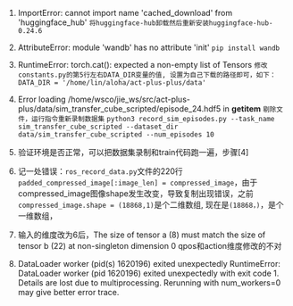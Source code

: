 1. ImportError: cannot import name 'cached_download' from 'huggingface_hub'
`将huggingface-hub卸载然后重新安装huggingface-hub-0.24.6`

2. AttributeError: module 'wandb' has no attribute 'init'
`pip install wandb`

3. RuntimeError: torch.cat(): expected a non-empty list of Tensors
   `修改constants.py的第5行左右DATA_DIR变量的值, 设置为自己下载的路径即可，如下：`
    `DATA_DIR = '/home/lin/aloha/act-plus-plus/data'`

4. Error loading /home/wsco/jie_ws/src/act-plus-plus/data/sim_transfer_cube_scripted/episode_24.hdf5 in __getitem__
   `剔除文件，运行指令重新录制数据集`
   `python3 record_sim_episodes.py --task_name sim_transfer_cube_scripted --dataset_dir data/sim_transfer_cube_scripted --num_episodes 10`


5. 验证环境是否正常，可以把数据集录制和train代码跑一遍，步骤[4]


6. 记一处错误：`ros_record_data.py`文件的220行`padded_compressed_image[:image_len] = compressed_image`，由于compressed_image图像shape发生改变，导致复制出现错误，之前`compressed_image.shape = (18868,1)`是个二维数组, 现在是`(18868，)`，是个一维数组，


7. 输入的维度改为6后，The size of tensor a (8) must match the size of tensor b (22) at non-singleton dimension 0
   qpos和action维度修改的不对

8. DataLoader worker (pid(s) 1620196) exited unexpectedly
   RuntimeError: DataLoader worker (pid 1620196) exited unexpectedly with exit code 1. Details are lost due to multiprocessing. Rerunning with num_workers=0 may give better error trace.